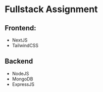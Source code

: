 # Fullstack Assignment

## Frontend:
- NextJS
- TailwindCSS

## Backend
- NodeJS
- MongoDB
- ExpressJS
